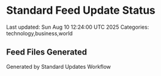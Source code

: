 # Standard Feed Update Status
Last updated: Sun Aug 10 12:24:00 UTC 2025
Categories: technology,business,world

## Feed Files Generated

Generated by Standard Updates Workflow
